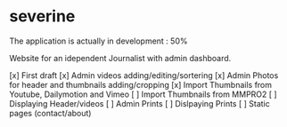 severine
========

The application is actually in development : 50%

Website for an idependent Journalist with admin dashboard.

[x] First draft
[x] Admin videos adding/editing/sortering
[x] Admin Photos for header and thumbnails adding/cropping
[x] Import Thumbnails from Youtube, Dailymotion and Vimeo
[ ] Import Thumbnails from MMPRO2
[ ] Displaying Header/videos
[ ] Admin Prints
[ ] Dislpaying Prints
[ ] Static pages (contact/about)
